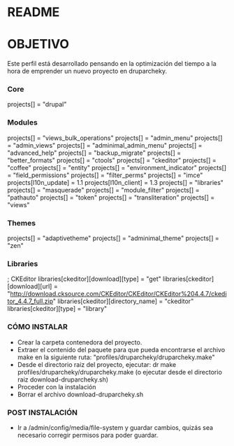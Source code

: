 # README #

# OBJETIVO #

Este perfil está desarrollado pensando en la optimización del tiempo a la hora de emprender un nuevo proyecto en druparcheky.

### Core ### 

projects[] = "drupal"


### Modules ### 

projects[] = "views_bulk_operations"
projects[] = "admin_menu"
projects[] = "admin_views"
projects[] = "adminimal_admin_menu"
projects[] = "advanced_help"
projects[] = "backup_migrate"
projects[] = "better_formats"
projects[] = "ctools"
projects[] = "ckeditor"
projects[] = "coffee"
projects[] = "entity"
projects[] = "environment_indicator"
projects[] = "field_permissions"
projects[] = "filter_perms"
projects[] = "imce"
projects[l10n_update] = 1.1
projects[l10n_client] = 1.3
projects[] = "libraries"
projects[] = "masquerade"
projects[] = "module_filter"
projects[] = "pathauto"
projects[] = "token"
projects[] = "transliteration"
projects[] = "views"


### Themes ### 

projects[] = "adaptivetheme"
projects[] = "adminimal_theme"
projects[] = "zen"


### Libraries ### 

; CKEditor
libraries[ckeditor][download][type] = "get"
libraries[ckeditor][download][url] = "http://download.cksource.com/CKEditor/CKEditor/CKEditor%204.4.7/ckeditor_4.4.7_full.zip"
libraries[ckeditor][directory_name] = "ckeditor"
libraries[ckeditor][type] = "library"


### CÓMO INSTALAR ###

* Crear la carpeta contenedora del proyecto.
* Extraer el contenido del paquete para que pueda encontrarse el archivo make en la siguiente ruta: "profiles/druparcheky/druparcheky.make"
* Desde el directorio raiz del proyecto, ejecutar: dr make profiles/druparcheky/druparcheky.make (o ejecutar desde el directorio raiz download-druparcheky.sh)
* Proceder con la instalación
* Borrar el archivo download-druparcheky.sh


### POST INSTALACIÓN ###

* Ir a /admin/config/media/file-system y guardar cambios, quizás sea necesario corregir permisos para poder guardar.
